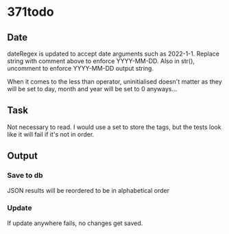 # 371todo

## Date
dateRegex is updated to accept date arguments such as 2022-1-1. Replace string with comment above to enforce YYYY-MM-DD. Also in str(), uncomment to enforce YYYY-MM-DD output string.

When it comes to the less than operator, uninitialised doesn't matter as they will be set to day, month and year will be set to 0 anyways...

## Task
Not necessary to read. I would use a set to store the tags, but the tests look like it will fail if it's not in order.

## Output
### Save to db
JSON results will be reordered to be in alphabetical order

### Update
If update anywhere fails, no changes get saved.
